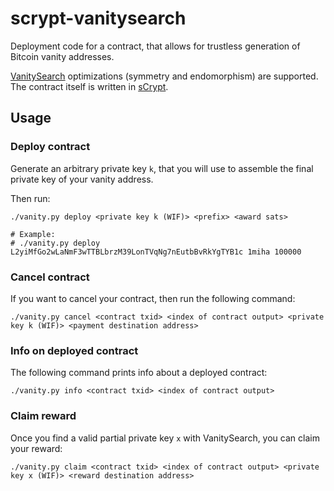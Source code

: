 # scrypt-vanitysearch

Deployment code for a contract, that allows for trustless generation of Bitcoin vanity addresses. 

[VanitySearch](https://github.com/JeanLucPons/VanitySearch) optimizations (symmetry and endomorphism) are supported. The contract itself is written in [sCrypt](https://scrypt.io).


## Usage

### Deploy contract
Generate an arbitrary private key `k`, that you will use to assemble the final private key of your vanity address.

Then run:

```
./vanity.py deploy <private key k (WIF)> <prefix> <award sats>

# Example:
# ./vanity.py deploy L2yiMfGo2wLaNmF3wTTBLbrzM39LonTVqNg7nEutbBvRkYgTYB1c 1miha 100000
```

### Cancel contract
If you want to cancel your contract, then run the following command:

```
./vanity.py cancel <contract txid> <index of contract output> <private key k (WIF)> <payment destination address>
```

### Info on deployed contract
The following command prints info about a deployed contract:

```
./vanity.py info <contract txid> <index of contract output>
```

### Claim reward
Once you find a valid partial private key `x` with VanitySearch, you can claim your reward:

```
./vanity.py claim <contract txid> <index of contract output> <private key x (WIF)> <reward destination address>
```


